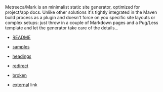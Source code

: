 Metreeca/Mark is an minimalist static site generator, optimized for project/app docs. Unlike other solutions it's tightly
integrated in the Maven build process as a plugin and doesn't force on you specific site layouts or complex setups: just
throw in a couple of Markdown pages and a Pug/Less template and let the generator take care of the details…

- [README](README.md)
- [samples](samples/index.md)
- [headings](samples/index.md#headings)

- [redirect](redirect.md)
- [broken](broken.md)
- [external](http://example.com/) link
